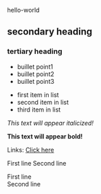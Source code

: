 hello-world


## secondary heading
### tertiary heading

* buillet point1
* buillet point2
* buillet point3

- first item in list
- second item in list
- third item in list

*This text will appear italicized!*

**This text will appear bold!**

Links:
[Click here](http://www.r-project.org/)


First line
Second line

First line  
Second line
